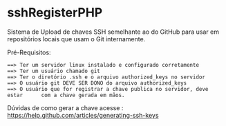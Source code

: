 sshRegisterPHP
==============

Sistema de Upload de chaves SSH semelhante ao do GitHub para usar em repositórios locais que usam o Git internamente.

Pré-Requisitos:

    ==> Ter um servidor linux instalado e configurado corretamente
    ==> Ter um usuário chamado git
    ==> Ter o diretório .ssh e o arquivo authorized_keys no servidor
    ==> O usuário git DEVE SER DONO do arquivo authorized_keys
    ==> O usuário que for registrar a chave publica no servidor, deve estar      com a chave gerada em mãos.
   Dúvidas de como gerar a chave acesse : https://help.github.com/articles/generating-ssh-keys
